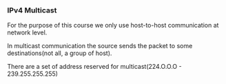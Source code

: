 ### IPv4 Multicast
For the purpose of this course we only use host-to-host communication at network level.

In multicast communication the source sends the packet to some destinations(not all, a group of host).

There are a set of address reserved for multicast(224.O.O.O - 239.255.255.255)
